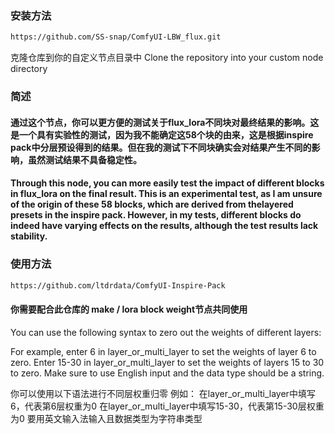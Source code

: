 ### 安装方法
   ```bash
   https://github.com/SS-snap/ComfyUI-LBW_flux.git
   ```
克隆仓库到你的自定义节点目录中
Clone the repository into your custom node directory

### 简述
#### 通过这个节点，你可以更方便的测试关于flux_lora不同块对最终结果的影响。这是一个具有实验性的测试，因为我不能确定这58个块的由来，这是根据inspire pack中分层预设得到的结果。但在我的测试下不同块确实会对结果产生不同的影响，虽然测试结果不具备稳定性。
#### Through this node, you can more easily test the impact of different blocks in flux_lora on the final result. This is an experimental test, as I am unsure of the origin of these 58 blocks, which are derived from thelayered presets in the inspire pack. However, in my tests, different blocks do indeed have varying effects on the results, although the test results lack stability.

### 使用方法
   ```bash
   https://github.com/ltdrdata/ComfyUI-Inspire-Pack
   ```
#### 你需要配合此仓库的 make / lora block weight节点共同使用

You can use the following syntax to zero out the weights of different layers:

For example, enter 6 in layer_or_multi_layer to set the weights of layer 6 to zero.
Enter 15-30 in layer_or_multi_layer to set the weights of layers 15 to 30 to zero. Make sure to use English input and the data type should be a string.

你可以使用以下语法进行不同层权重归零
例如：
在layer_or_multi_layer中填写6，代表第6层权重为0
在layer_or_multi_layer中填写15-30，代表第15-30层权重为0
要用英文输入法输入且数据类型为字符串类型

